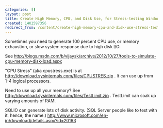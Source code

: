 ```yaml
---
categories: []
layout: post
title: Create High Memory, CPU, and Disk Use, for Stress-testing Windows
created: 1402597356
redirect_from: /content/create-high-memory-cpu-and-disk-use-stress-testing-windows
---
```

Sometimes you need to generate 100 percent CPU use, or memory exhaustion, or slow system response due to high disk I/O.

See http://blogs.msdn.com/b/vijaysk/archive/2012/10/27/tools-to-simulate-cpu-memory-disk-load.aspx

"CPU Stress" (aka cpustress.exe) is at http://download.sysinternals.com/files/CPUSTRES.zip .  It can use up from 1-4 logical processors.

Need to use up all your memory?  See http://download.sysinternals.com/files/TestLimit.zip .  TestLimit can soak up varying amounts of RAM.

SQLIO can generate lots of disk activity.  (SQL Server people like to test with it, hence, the name.)  http://www.microsoft.com/en-in/download/details.aspx?id=20163
